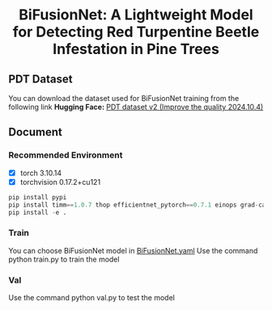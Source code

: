 # <div style="text-align: center;">BiFusionNet: A Lightweight Model for Detecting Red Turpentine Beetle Infestation in Pine Trees </div>

## PDT Dataset
You can download the dataset used for BiFusionNet training from the following link
  **Hugging Face:** [PDT dataset v2 (Improve the quality 2024.10.4)](https://huggingface.co/datasets/qwer0213/PDT_dataset/tree/main)

## Document
### Recommended Environment

- [x] torch 3.10.14
- [x] torchvision 0.17.2+cu121

```python
pip install pypi
pip install timm==1.0.7 thop efficientnet_pytorch==0.7.1 einops grad-cam==1.4.8 dill==0.3.8 albumentations==1.4.11 pytorch_wavelets==1.3.0 tidecv PyWavelets opencv-python -i https://pypi.tuna.tsinghua.edu.cn/simple
pip install -e .
```

### Train
You can choose BiFusionNet model in [BiFusionNet.yaml](../BiFusionNet/BiFusionNet.yaml)
Use the command python train.py to train the model

### Val
Use the command python val.py to test the model





